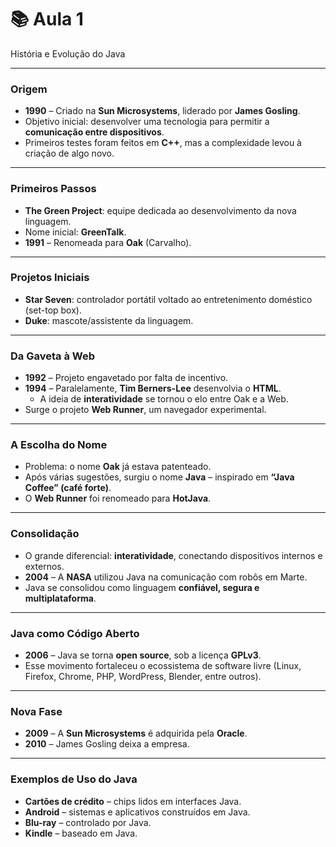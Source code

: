 # 📚 Aula 1

História e Evolução do Java

---

### Origem

- **1990** – Criado na **Sun Microsystems**, liderado por **James Gosling**.
- Objetivo inicial: desenvolver uma tecnologia para permitir a **comunicação entre dispositivos**.
- Primeiros testes foram feitos em **C++**, mas a complexidade levou à criação de algo novo.

---

### Primeiros Passos

- **The Green Project**: equipe dedicada ao desenvolvimento da nova linguagem.
- Nome inicial: **GreenTalk**.
- **1991** – Renomeada para **Oak** (Carvalho).

---

### Projetos Iniciais

- **Star Seven**: controlador portátil voltado ao entretenimento doméstico (set-top box).
- **Duke**: mascote/assistente da linguagem.

---

### Da Gaveta à Web

- **1992** – Projeto engavetado por falta de incentivo.
- **1994** – Paralelamente, **Tim Berners-Lee** desenvolvia o **HTML**.
    - A ideia de **interatividade** se tornou o elo entre Oak e a Web.
- Surge o projeto **Web Runner**, um navegador experimental.

---

### A Escolha do Nome

- Problema: o nome **Oak** já estava patenteado.
- Após várias sugestões, surgiu o nome **Java** – inspirado em **“Java Coffee” (café forte)**.
- O **Web Runner** foi renomeado para **HotJava**.

---

### Consolidação

- O grande diferencial: **interatividade**, conectando dispositivos internos e externos.
- **2004** – A **NASA** utilizou Java na comunicação com robôs em Marte.
- Java se consolidou como linguagem **confiável, segura e multiplataforma**.

---

### Java como Código Aberto

- **2006** – Java se torna **open source**, sob a licença **GPLv3**.
- Esse movimento fortaleceu o ecossistema de software livre (Linux, Firefox, Chrome, PHP, WordPress, Blender, entre outros).

---

### Nova Fase

- **2009** – A **Sun Microsystems** é adquirida pela **Oracle**.
- **2010** – James Gosling deixa a empresa.

---

### Exemplos de Uso do Java

- **Cartões de crédito** – chips lidos em interfaces Java.
- **Android** – sistemas e aplicativos construídos em Java.
- **Blu-ray** – controlado por Java.
- **Kindle** – baseado em Java.  
